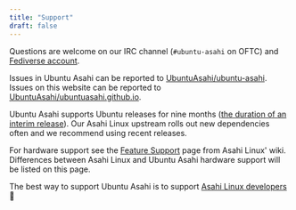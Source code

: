 ```yaml
---
title: "Support"
draft: false
---
```


Questions are welcome on our IRC channel (`#ubuntu-asahi` on OFTC) and [Fediverse account](https://social.treehouse.systems/@ubuntuasahi).

Issues in Ubuntu Asahi can be reported to [UbuntuAsahi/ubuntu-asahi](https://github.com/UbuntuAsahi/ubuntu-asahi/issues). Issues on this website can be reported to [UbuntuAsahi/ubuntuasahi.github.io](https://github.com/UbuntuAsahi/ubuntuasahi.github.io).

Ubuntu Asahi supports Ubuntu releases for nine months ([the duration of an interim release](https://ubuntu.com/about/release-cycle)). Our Asahi Linux upstream rolls out new dependencies often and we recommend using recent releases.

For hardware support see the [Feature Support](https://github.com/AsahiLinux/docs/wiki/Feature-Support) page from Asahi Linux' wiki. Differences between Asahi Linux and Ubuntu Asahi hardware support will be listed on this page.

The best way to support Ubuntu Asahi is to support [Asahi Linux developers](https://asahilinux.org/support/) 💖
